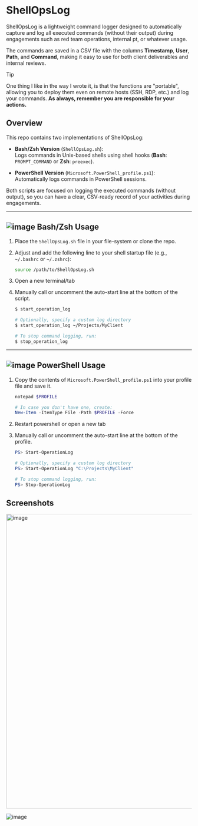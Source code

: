 # ShellOpsLog

ShellOpsLog is a lightweight command logger designed to automatically capture and log all executed commands (without their output) during engagements such as red team operations, internal pt, or whatever usage. 

The commands are saved in a CSV file with the columns **Timestamp**, **User**, **Path**, and **Command**, making it easy to use for both client deliverables and internal reviews.

> [!Tip]
> One thing I like in the way I wrote it, is that the functions are "portable", allowing you to deploy them even on remote hosts (SSH, RDP, etc.) and log your commands. **As always, remember you are responsible for your actions.**


## Overview

This repo contains two implementations of ShellOpsLog:

- **Bash/Zsh Version** (`ShellOpsLog.sh`):  
  Logs commands in Unix-based shells using shell hooks (**Bash**: `PROMPT_COMMAND` or **Zsh**: `preexec`).

- **PowerShell Version** (`Microsoft.PowerShell_profile.ps1`):  
  Automatically logs commands in PowerShell sessions.

Both scripts are focused on logging the executed commands (without output), so you can have a clear, CSV-ready record of your activities during engagements.

---

## ![image](https://github.com/user-attachments/assets/993e13fe-6f19-4d32-8285-d0b97440d62b) Bash/Zsh Usage
1. Place the `ShellOpsLog.sh` file in your file-system or clone the repo.
2. Adjust and add the following line to your shell startup file (e.g., `~/.bashrc` or `~/.zshrc`):

   ```bash
   source /path/to/ShellOpsLog.sh
   ```
4. Open a new terminal/tab
5. Manually call or uncomment the auto-start line at the bottom of the script.

   ```bash
   $ start_operation_log
   
   # Optionally, specify a custom log directory
   $ start_operation_log ~/Projects/MyClient

   # To stop command logging, run:
   $ stop_operation_log
   ```
---

## ![image](https://github.com/user-attachments/assets/7ccae89c-b6ec-4ec3-a278-e58d83812726) PowerShell Usage
1. Copy the contents of `Microsoft.PowerShell_profile.ps1` into your profile file and save it.

   ```powershell
   notepad $PROFILE

   # In case you don't have one, create:
   New-Item -ItemType File -Path $PROFILE -Force
   ```
2. Restart powershell or open a new tab
3. Manually call or uncomment the auto-start line at the bottom of the profile.

   ```powershell
   PS> Start-OperationLog

   # Optionally, specify a custom log directory
   PS> Start-OperationLog "C:\Projects\MyClient"

   # To stop command logging, run:
   PS> Stop-OperationLog
   ```

## Screenshots
<img src="https://github.com/user-attachments/assets/9178313d-b232-4f84-afe8-41bb67e8e3d6" alt="image" width="800"/>


![image](https://github.com/user-attachments/assets/3deaffd9-8dec-4a98-a65c-62c347ac4c04)





